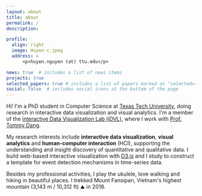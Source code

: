 ```yaml
---
layout: about
title: about
permalink: /
description: 

profile:
  align: right
  image: Huyen-c.jpeg
  address: >
      <p>huyen.nguyen (at) ttu.edu</p>

news: true  # includes a list of news items
projects: true
selected_papers: true # includes a list of papers marked as "selected={true}"
social: false  # includes social icons at the bottom of the page
---
```


<!---Ph.D. Student in Computer Science • <a target="_blank" href="https://www.ttu.edu/">Texas Tech</a>--->

Hi! I'm a PhD student in Computer Science at [Texas Tech University](https://www.ttu.edu/), doing 
research in interactive data visualization and visual analytics. I'm a member of the  [interactive Data Visualization Lab (iDVL)](https://idatavisualizationlab.github.io/), where I work with [Prof.
  Tommy Dang](http://www.myweb.ttu.edu/tnhondan/).


  My research interests include **interactive data
  visualization**, **visual analytics** and **human-computer interaction** (HCI), supporting the
  understanding and insight discovery of quantitative and qualitative data. I build web-based interactive
  visualization with [D3.js]((https://d3js.org/)) and I study to construct a template
  for event  detection mechanisms in time-series data.
  
<!---Before pursuing the PhD program, I received a Bachelor's Degree in Information Systems at [Hanoi University of 
Science
   and Technology](https://en.hust.edu.vn/) in 2018. I worked with Dr. [Oanh Nguyen](https://soict.hust.edu.vn/can-bo/ts-nguyen-thi-oanh.html)
    in the Knowledge and Data Engineering Lab on object detection and object proposal generation.)
    --->
  

Besides my professional activities, I play the ukulele, love walking and hiking in beautiful places. I 
trekked Mount Fansipan, Vietnam's highest mountain (3,143 m / 10,312 ft) ⛰️ in 2018.